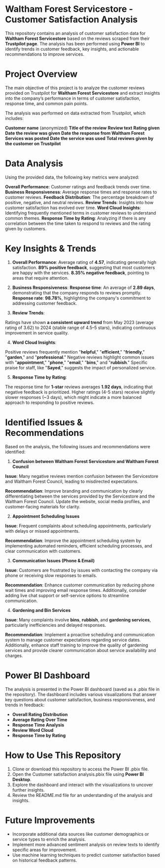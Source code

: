 # Waltham Forest Servicestore - Customer Satisfaction Analysis
This repository contains an analysis of customer satisfaction data for **Waltham Forest Servicestore** based on the reviews scraped from their **Trustpilot page**. The analysis has been performed using **Power BI** to identify trends in customer feedback, key insights, and actionable recommendations to improve services.

# Project Overview
The main objective of this project is to analyze the customer reviews provided on Trustpilot for **Waltham Forest Servicestore** and extract insights into the company’s performance in terms of customer satisfaction, response time, and common pain points.

The analysis was performed on data extracted from Trustpilot, which includes:

**Customer name** (anonymized)
**Title of the review**
**Review text**
**Rating given**
**Date the review was given**
**Date the response from Waltham Forest Services was posted**
**Date the service was used**
**Total reviews given by the customer on Trustpilot**

# Data Analysis

Using the provided data, the following key metrics were analyzed:

**Overall Performance**: Customer ratings and feedback trends over time.
**Business Responsiveness**: Average response times and response rates to customer reviews.
**Feedback Distribution**: The percentage breakdown of positive, negative, and neutral reviews.
**Review Trends**: Insights into how customer satisfaction has evolved over time.
**Word Cloud Insights**: Identifying frequently mentioned terms in customer reviews to understand common themes.
**Response Time by Rating**: Analyzing if there is any correlation between the time taken to respond to reviews and the rating given by customers.

# Key Insights & Trends

1) **Overall Performance**:
Average rating of **4.57**, indicating generally high satisfaction.
**89% positive feedback**, suggesting that most customers are happy with the services.
**8.35% negative feedback**, pointing to areas that require attention.

2) **Business Responsiveness**:
**Response time**: An average of **2.89 days**, demonstrating that the company responds to reviews promptly.
**Response rate**: **98.78%**, highlighting the company's commitment to addressing customer feedback.

3) **Review Trends**:

Ratings have shown **a consistent upward trend** from May 2023 (average rating of 3.62) to 2024 (stable range of 4.5–5 stars), indicating continuous improvement in service quality.

4) **Word Cloud Insights**:

Positive reviews frequently mention "**helpful**," "**efficient**," "**friendly**," "**garden**," and "**professional**."
Negative reviews highlight common issues with "**appointment**," "**phone**," "**email**," "**bins**," and "**rubbish**."
Specific praise for staff, like "**Sayed**," suggests the impact of personalized service.

5) **Response Time by Rating**:

The response time for **1-star** reviews averages **1.92 days**, indicating that negative feedback is prioritized.
Higher ratings (4-5 stars) receive slightly slower responses (~3 days), which might indicate a more balanced approach to responding to positive reviews.

# Identified Issues & Recommendations

Based on the analysis, the following issues and recommendations were identified:

1. **Confusion between Waltham Forest Servicestore and Waltham Forest Council**

**Issue**: Many negative reviews mention confusion between the Servicestore and Waltham Forest Council, leading to misdirected expectations.

**Recommendation**: Improve branding and communication by clearly differentiating between the services provided by the Servicestore and the Waltham Forest Council. Update the website, social media profiles, and customer-facing materials for clarity.

2. **Appointment Scheduling Issues**

**Issue**: Frequent complaints about scheduling appointments, particularly with delays or missed appointments.

**Recommendation**: Improve the appointment scheduling system by implementing automated reminders, efficient scheduling processes, and clear communication with customers.

3. **Communication Issues (Phone & Email)**
   
**Issue**: Customers are frustrated by issues with contacting the company via phone or receiving slow responses to emails.

**Recommendation**: Enhance customer communication by reducing phone wait times and improving email response times. Additionally, consider adding live chat support or self-service options to streamline communication.

4. **Gardening and Bin Services**
   
**Issue**: Many complaints involve **bins**, **rubbish**, and **gardening services**, particularly inefficiencies and delayed responses.

**Recommendation**: Implement a proactive scheduling and communication system to manage customer expectations regarding service dates. Additionally, enhance staff training to improve the quality of gardening services and provide clearer communication about service availability and charges.

# Power BI Dashboard

The analysis is presented in the Power BI dashboard (saved as a .pbix file in the repository). The dashboard includes various visualizations that answer key questions about customer satisfaction, business responsiveness, and trends in feedback:

* **Overall Rating Distribution**
* **Average Rating Over Time**
* **Response Time Analysis**
* **Review Word Cloud**
* **Response Time by Rating**

# How to Use This Repository

1) Clone or download this repository to access the Power BI .pbix file.
2) Open the Customer satisfaction analysis.pbix file using **Power BI Desktop**.
3) Explore the dashboard and interact with the visualizations to uncover further insights.
4) Review the README.md file for an understanding of the analysis and insights.

# Future Improvements
* Incorporate additional data sources like customer demographics or service types to enrich the analysis.
* Implement more advanced sentiment analysis on review texts to identify specific areas for improvement.
* Use machine learning techniques to predict customer satisfaction based on historical feedback patterns.

